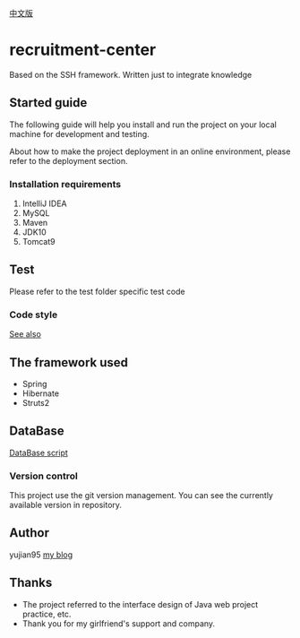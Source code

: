 [中文版](https://github.com/YuJian95/recruitment-center/blob/master/README_CN.md)

# recruitment-center
Based on the SSH framework.
Written just to integrate knowledge

## Started guide
The following guide will help you install and run the project on your local machine for development and testing.

About how to make the project deployment in an online environment, please refer to the deployment section.

### Installation requirements

1. IntelliJ IDEA
2. MySQL
3. Maven
4. JDK10
5. Tomcat9

## Test

Please refer to the test folder specific test code

### Code style

[See also]()

## The framework used

- Spring
- Hibernate
- Struts2

## DataBase

[DataBase script](https://github.com/YuJian95/recruitment-center/blob/master/rc.sql)

### Version control

This project use the git version management.
You can see the currently available version in repository.

## Author

yujian95
[my blog](https://yujian95.github.io)

## Thanks

- The project referred to the interface design of Java web project practice, etc.
- Thank you for my girlfriend's support and company.

